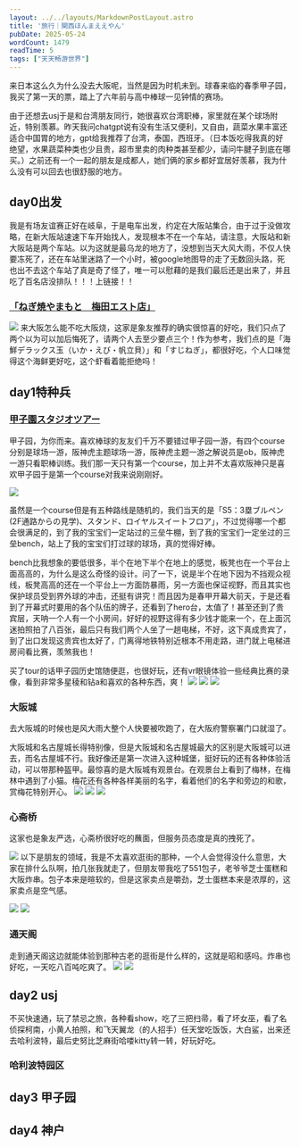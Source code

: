 ```yaml
---
layout: ../../layouts/MarkdownPostLayout.astro
title: '旅行｜関西ほんまええやん'
pubDate: 2025-05-24
wordCount: 1479
readTime: 5
tags: ["天天畅游世界"]
---
```

来日本这么久为什么没去大阪呢，当然是因为时机未到。球春来临的春季甲子园，我买了第一天的票，踏上了六年前与高中棒球一见钟情的赛场。

由于还想去usj于是和台湾朋友同行，她很喜欢台湾职棒，家里就在某个球场附近，特别羡慕。昨天我问chatgpt说有没有生活又便利，又自由，蔬菜水果丰富还适合中国胃的地方，gpt给我推荐了台湾，泰国，西班牙。（日本饭吃得我真的好绝望，水果蔬菜种类也少且贵，超市里卖的肉种类甚至都少，请问牛腱子到底在哪买。）之前还有一个一起的朋友是成都人，她们俩的家乡都好宜居好羡慕，我为什么没有可以回去也很舒服的地方。

## day0出发
我是有场友谊赛正好在岐阜，于是电车出发，约定在大阪站集合，由于过于没做攻略，在新大阪站速速下车开始找人，发现根本不在一个车站，请注意，大阪站和新大阪站是两个车站。以为这就是最乌龙的地方了，没想到当天大风大雨，不仅人快要冻死了，还在车站里迷路了一个小时，被google地图导的走了无数回头路，死也出不去这个车站了真是奇了怪了，唯一可以慰藉的是我们最后还是出来了，并且吃了百名店没排队！！！上链接！！
### [「ねぎ焼やまもと　梅田エスト店」](https://www.negiyaki-yamamoto.com/tenpo/index_3.html)
![](https://ramenmedia.missy.eu.org/media_attachments/files/114/166/181/588/094/567/original/27bfe316a23c1491.jpeg)
来大阪怎么能不吃大阪烧，这家是象友推荐的确实很惊喜的好吃，我们只点了两个以为可以加后悔死了，请两个人去至少要点三个！作为参考，我们点的是「海鮮デラックス玉（いか・えび・帆立貝）」和「すじねぎ」，都很好吃，个人口味觉得这个海鲜更好吃，这个虾看着能拒绝吗！

## day1特种兵
### [甲子園スタジオツアー](https://koshien-rekishikan.hanshin.co.jp/stadium_tour/)
甲子园，为你而来。喜欢棒球的友友们千万不要错过甲子园一游，有四个course分别是球场一游，阪神虎主题球场一游，阪神虎主题一游之解说员是ob，阪神虎一游只看职棒训练。我们那一天只有第一个course，加上并不太喜欢阪神只是喜欢甲子园于是第一个course对我来说刚刚好。

![](https://github.com/sikonn/picx-images-hosting/raw/master/20250521/IMG_8823.2rvd5e8bmf.webp)

虽然是一个course但是有五种路线是随机的，我们当天的是「S5：3塁ブルペン(2F通路からの見学)、スタンド、ロイヤルスイートフロア」，不过觉得哪一个都会很满足的，到了我的宝宝们一定站过的三垒牛棚，到了我的宝宝们一定坐过的三垒bench，站上了我的宝宝们打过球的球场，真的觉得好棒。

bench比我想象的要低很多，半个在地下半个在地上的感觉，板凳也在一个平台上面高高的，为什么是这么奇怪的设计。问了一下，说是半个在地下因为不挡观众视线，板凳高高的还在一个平台上一方面防暴雨，另一方面也保证视野，而且其实也保护球员受到界外球的冲击，还挺有讲究！而且因为是春甲开幕大前天，于是还看到了开幕式时要用的各个队伍的牌子，还看到了hero台，太值了！甚至还到了贵宾层，天呐一个人有一个小房间，好好的视野这得有多少钱才能来一个，在上面沉迷拍照拍了八百张，最后只有我们两个人坐了一趟电梯，不好，这下真成贵宾了，到了出口发现这贵宾也太好了，门离得地铁特别近根本不用走路，进门就上电梯进房间看比赛，羡煞我也！

买了tour的话甲子园历史馆随便逛，也很好玩，还有vr眼镜体验一些经典比赛的录像，看到非常多星稜和钻a和喜欢的各种东西，爽！
![](https://github.com/sikonn/picx-images-hosting/raw/master/20250521/IMG_8914.8dx3j99mg7.webp)
![](https://github.com/sikonn/picx-images-hosting/raw/master/20250521/IMG_8917.4ub5tg6woh.webp)
![](https://github.com/sikonn/picx-images-hosting/raw/master/20250521/IMG_8932.7w71uo88w2.webp)
### 大阪城
去大阪城的时候也是风大雨大整个人快要被吹跑了，在大阪府警察署门口就湿了。

大阪城和名古屋城长得特别像，但是大阪城和名古屋城最大的区别是大阪城可以进去，而名古屋城不行。我好像还是第一次进入这种城堡，挺好玩的还有各种体验活动，可以带那种盔甲。最惊喜的是大阪城有观景台。在观景台上看到了梅林，在梅林中遇到了小猫。梅花还有各种各样美丽的名字，看着他们的名字和旁边的和歌，赏梅花特别开心。
![](https://github.com/sikonn/picx-images-hosting/raw/master/20250524/BE135A43-14BF-4251-91B0-06A78909B6C8_1_105_c.3rbgnjttis.webp)
![](https://github.com/sikonn/picx-images-hosting/raw/master/20250521/IMG_9009.7zqnse1bmm.webp)
![](https://github.com/sikonn/picx-images-hosting/raw/master/20250521/IMG_9017.8z6r5k42sq.webp)
### 心斋桥
这家也是象友严选，心斋桥很好吃的蘸面，但服务员态度是真的拽死了。

![](https://github.com/sikonn/picx-images-hosting/raw/master/20250521/IMG_9024.5fktfr1d19.webp)
以下是朋友的领域，我是不太喜欢逛街的那种，一个人会觉得没什么意思，大家在排什么队啊，拍几张我就走了，但朋友带我吃了551包子，老爷爷芝士蛋糕和大阪炸串。包子本来是暄软的，但是这家卖点是嚼劲，芝士蛋糕本来是浓厚的，这家卖点是空气感。

![](https://github.com/sikonn/picx-images-hosting/raw/master/20250521/IMG_9052.361sw9gml3.webp)
![](https://github.com/sikonn/picx-images-hosting/raw/master/20250521/IMG_9043.58hlkbf7m2.webp)

### 通天阁
走到通天阁这边就能体验到那种古老的逛街是什么样的，这就是昭和感吗。炸串也好吃，一天吃八百吨吃爽了。
![](https://github.com/sikonn/picx-images-hosting/raw/master/20250524/F92E82A6-4F22-4E07-896E-E2EC3B61FDFA_1_105_c.32i73jazy2.webp)
![](https://github.com/sikonn/picx-images-hosting/raw/master/20250524/4CB25D88-AB07-4559-8427-13F2CE1C405F_1_105_c.2a5blsue7t.webp)

## day2 usj
不买快速通，玩了禁忌之旅，各种看show，吃了三把扫帚，看了坏女巫，看了名侦探柯南，小黄人拍照，和飞天翼龙（的人招手）任天堂吃饭饭，大白鲨，出来还去哈利波特，最后史努比芝麻街哈喽kitty转一转，好玩好吃。
### 哈利波特园区

## day3 甲子园

## day4 神户



